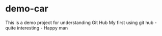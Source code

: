 # demo-car
This is a demo project for understanding Git Hub
My first using git hub - quite interesting - Happy man
